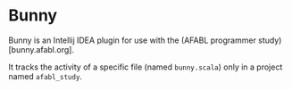 # Bunny

Bunny is an Intellij IDEA plugin for use with the (AFABL programmer study)[bunny.afabl.org].

It tracks the activity of a specific file (named `bunny.scala`) only in a project named `afabl_study`.
